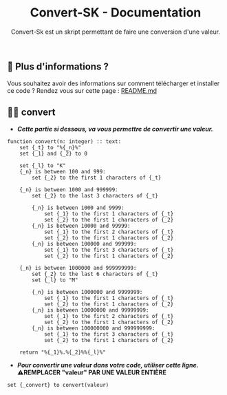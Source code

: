 <h1 align="center">Convert-SK - Documentation</h1>
<p align="center">Convert-Sk est un skript permettant de faire une conversion d'une valeur.</p><br />

## 🏹 Plus d'informations ?
Vous souhaitez avoir des informations sur comment télécharger et installer ce code ?
Rendez vous sur cette page : [README.md](https://github.com/MaxouLeKangou/Convert-SK/blob/main/README.md)

## 👨‍💻 convert
- **_Cette partie si dessous, va vous permettre de convertir une valeur._**
```
function convert(n: integer) :: text:
    set {_t} to "%{_n}%"
    set {_1} and {_2} to 0

    set {_l} to "K"
    {_n} is between 100 and 999:
        set {_2} to the first 1 characters of {_t}

    {_n} is between 1000 and 999999:
        set {_2} to the last 3 characters of {_t}

        {_n} is between 1000 and 9999:
            set {_1} to the first 1 characters of {_t}
            set {_2} to the first 1 characters of {_2}
        {_n} is between 10000 and 99999:
            set {_1} to the first 2 characters of {_t}
            set {_2} to the first 1 characters of {_2}
        {_n} is between 100000 and 999999:
            set {_1} to the first 3 characters of {_t}
            set {_2} to the first 1 characters of {_2}

    {_n} is between 1000000 and 999999999:
        set {_2} to the last 6 characters of {_t}
        set {_l} to "M"

        {_n} is between 1000000 and 9999999:
            set {_1} to the first 1 characters of {_t}
            set {_2} to the first 1 characters of {_2}
        {_n} is between 10000000 and 99999999:
            set {_1} to the first 2 characters of {_t}
            set {_2} to the first 1 characters of {_2}
        {_n} is between 100000000 and 999999999:
            set {_1} to the first 3 characters of {_t}
            set {_2} to the first 1 characters of {_2}

    return "%{_1}%.%{_2}%%{_l}%"
```
- **_Pour convertir une valeur dans votre code, utiliser cette ligne._** ⚠️**REMPLACER "valeur" PAR UNE VALEUR ENTIÈRE**
```
set {_convert} to convert(valeur)
```

